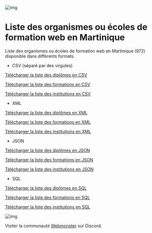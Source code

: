 ![img](https://techmonster.info/assets/img/logo-webmonster-community.png)

# Liste des organismes ou écoles de formation web en Martinique

Liste des organismes ou écoles de formation web en Martinique (972) disponible dans différents formats.



- CSV (séparé par des virgules)

[Télécharger la liste des diplômes en CSV](data/degree/t_degree.csv)

[Télécharger la liste des formations en CSV](data/formation/t_formation.csv)

[Télécharger la liste des institutions en CSV](data/institution/t_institution.csv)

- XML

[Télécharger la liste des diplômes en XML](data/degree/t_degree.xml)

[Télécharger la liste des formations en XML](data/formation/t_formation.xml)

[Télécharger la liste des institutions en XML](data/institution/t_institution.xml)


- JSON

[Télécharger la liste des diplômes en JSON](data/degree/t_degree.json)

[Télécharger la liste des formations en JSON](data/formation/t_formation.json)

[Télécharger la liste des institutions en JSON](data/institution/t_institution.json)


- SQL

[Télécharger la liste des diplômes en SQL](data/degree/t_degree.sql)

[Télécharger la liste des formations en SQL](data/formation/t_formation.sql)

[Télécharger la liste des institutions en SQL](data/institution/t_institution.sql)




![img](https://jobboard.webmonster.tech/assets/images/webmonster/logo-dark.png)

Visiter la communauté [Webmonster](https://discord.gg/XU4g5WfH4R) sur Discord.
